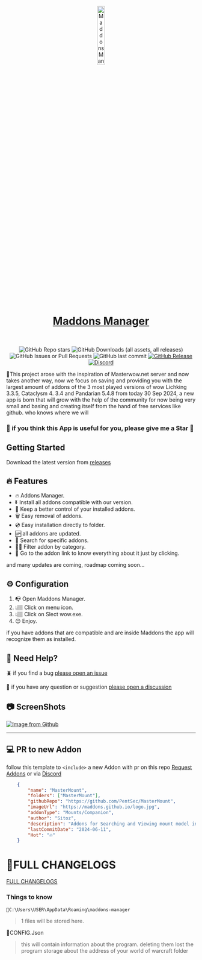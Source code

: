 <p align="center">
<a href="https://maddons.github.io/">
<img width="20%" src="https://github.com/PentSec/MasterAddonManager/blob/main/IMAGES/logo.png?raw=true" alt="Maddons Manager" />
<h1 align="center">Maddons Manager</h1>
</a>
</p>
</br>
<p align="center">
<img alt="GitHub Repo stars" src="https://img.shields.io/github/stars/pentsec/MaddonsManager">
<img alt="GitHub Downloads (all assets, all releases)" src="https://img.shields.io/github/downloads/pentsec/MaddonsManager/total">
<img alt="GitHub Issues or Pull Requests" src="https://img.shields.io/github/issues/pentsec/MaddonsManager">
<img alt="GitHub last commit" src="https://img.shields.io/github/last-commit/PentSec/MaddonsManager">
<a href="https://github.com/PentSec/MasterAddonManager/releases">
<img alt="GitHub Release" src="https://img.shields.io/github/v/release/pentsec/MaddonsManager">
</a>
<a href="https://discord.gg/pWkUVW982y">
<img alt="Discord" src="https://img.shields.io/discord/1086479507239735356">
</a>
</a>

📝This project arose with the inspiration of Masterwow.net server and now takes another way, now we focus on saving and providing you with the largest amount of addons of the 3 most played versions of wow Lichking 3.3.5, Cataclysm 4. 3.4 and Pandarian 5.4.8 from today 30 Sep 2024, a new app is born that will grow with the help of the community for now being very small and basing and creating itself from the hand of free services like github. who knows where we will 

### 🌟 if you think this App is useful for you, please give me a Star 🌟 
</p>

## Getting Started

Download the latest version from [releases](https://github.com/PentSec/MasterAddonManager/releases)

## 🔥 Features

- 🔥 Addons Manager.
- ⏬ Install all addons compatible with our version. 
- 🛂 Keep a better control of your installed addons.
- 🗑️ Easy removal of addons.
- 💿 Easy installation directly to folder.
- 🆙 all addons are updated.
- 🔎 Search for specific addons.
- 🤳🏽 Filter addon by category.
- 🔗 Go to the addon link to know everything about it just by clicking.
  
and many updates are coming, roadmap coming soon...

## ⚙️ Configuration

1. 📭 Open Maddons Manager. 
2. 👆🏽 Click on menu icon.
3. 👆🏽 Click on Slect wow.exe.
4. 😊 Enjoy.

if you have addons that are compatible and are inside Maddons the app will recognize them as installed. 

## 🤔 Need Help?

🪲 if you find a bug [please open an issue](https://github.com/PentSec/MasterAddonManager/issues)

💭 if you have any question or suggestion [please open a discussion](https://github.com/PentSec/MasterAddonManager/discussions)


## 📷 ScreenShots

[![Image from Github](https://github.com/PentSec/MasterAddonManager/blob/main/IMAGES/preview.png?raw=true)](https://github.com/PentSec/MasterAddonManager/blob/main/IMAGES/preview.png?raw=true)

--- 

## 💻 PR to new Addon

follow this template to `<include>` a new Addon with pr on this repo [Request Addons](https://github.com/PentSec/wowAddonsAPI/issues) or via [Discord](https://discord.gg/c3NafGk8Dh)

```json
    {
        "name": "MasterMount",
        "folders": ["MasterMount"],
        "githubRepo": "https://github.com/PentSec/MasterMount",
        "imageUrl": "https://maddons.github.io/logo.jpg",
        "addonType": "Mounts/Companion",
        "author": "Sitoz",
        "description": "Addons for Searching and Viewing mount model in Masterwow.net",
        "lastCommitDate": "2024-06-11",
        "Hot": "🔥"
    }
```

# 📄FULL CHANGELOGS

[FULL CHANGELOGS](https://github.com/PentSec/MasterAddonManager/blob/main/CHANGELOGS/CHANGELOGS.MD)


### Things to know

    📁C:\Users\USER\AppData\Roaming\maddons-manager

> 1 files will be stored here.

📄CONFIG.Json

> this will contain information about the program.
> deleting them lost the program storage about the address of your
> world of warcraft folder
